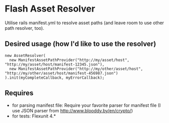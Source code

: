 Flash Asset Resolver
====================

Utilise rails manifest.yml to resolve asset paths (and leave room to use other path resolver, too).


Desired usage (how I'd like to use the resolver)
------------------------------------------------

    new AssetResolver(
      new ManifestAssetPathProvider("http://my/asset/host", "http://my/asset/host/manifest-12345.json"),
      new ManifestAssetPathProvider("http://my/other/asset/host", "http://my/other/asset/host/manifest-456987.json")
    ).init(myCompleteCallback, myErrorCallback);


Requires
--------

* for parsing manifest file: Require your favorite parser for manifest file (I use JSON parser from http://www.blooddy.by/en/crypto/)
* for tests: Flexunit 4.*